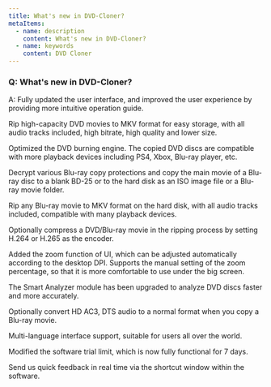 ```yaml
---
title: What's new in DVD-Cloner?
metaItems:
  - name: description
    content: What's new in DVD-Cloner?
  - name: keywords
    content: DVD Cloner
---
```


### Q: What's new in DVD-Cloner?

A:
Fully updated the user interface, and improved the user experience by providing more intuitive operation guide.

Rip high-capacity DVD movies to MKV format for easy storage, with all audio tracks included, high bitrate, high quality and lower size.

Optimized the DVD burning engine. The copied DVD discs are compatible with more playback devices including PS4, Xbox, Blu-ray player, etc.

Decrypt various Blu-ray copy protections and copy the main movie of a Blu-ray disc to a blank BD-25 or to the hard disk as an ISO image file or a Blu-ray movie folder.

Rip any Blu-ray movie to MKV format on the hard disk, with all audio tracks included, compatible with many playback devices.

Optionally compress a DVD/Blu-ray movie in the ripping process by setting H.264 or H.265 as the encoder.

Added the zoom function of UI, which can be adjusted automatically according to the desktop DPI. Supports the manual setting of the zoom percentage, so that it is more comfortable to use under the big screen.

The Smart Analyzer module has been upgraded to analyze DVD discs faster and more accurately.

Optionally convert HD AC3, DTS audio to a normal format when you copy a Blu-ray movie.

Multi-language interface support, suitable for users all over the world.

Modified the software trial limit, which is now fully functional for 7 days.

Send us quick feedback in real time via the shortcut window within the software.
